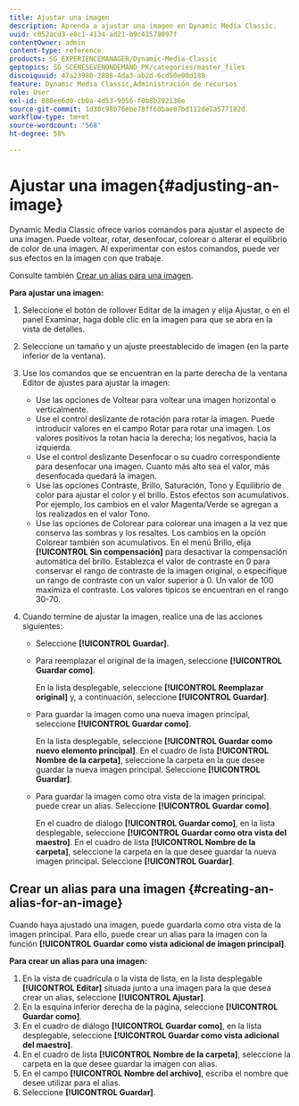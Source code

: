 ```yaml
---
title: Ajustar una imagen
description: Aprenda a ajustar una imagen en Dynamic Media Classic.
uuid: c052acd3-e8c1-4134-ad21-b9c41578097f
contentOwner: admin
content-type: reference
products: SG_EXPERIENCEMANAGER/Dynamic-Media-Classic
geptopics: SG_SCENESEVENONDEMAND_PK/categories/master_files
discoiquuid: 47a23980-2886-4da3-ab2d-6cd50e00d188
feature: Dynamic Media Classic,Administración de recursos
role: User
exl-id: 880ee6d0-cb0a-4d53-9056-f0b8b292136e
source-git-commit: 1d30c98b76ebe78ff60bae87bd112de7a577182d
workflow-type: tm+mt
source-wordcount: '568'
ht-degree: 58%

---
```


# Ajustar una imagen{#adjusting-an-image}

Dynamic Media Classic ofrece varios comandos para ajustar el aspecto de una imagen. Puede voltear, rotar, desenfocar, colorear o alterar el equilibrio de color de una imagen. Al experimentar con estos comandos, puede ver sus efectos en la imagen con que trabaje.

Consulte también [Crear un alias para una imagen](adjusting-image.md#creating_an_alias_for_an_image).

**Para ajustar una imagen:**

1. Seleccione el botón de rollover Editar de la imagen y elija Ajustar, o en el panel Examinar, haga doble clic en la imagen para que se abra en la vista de detalles.
1. Seleccione un tamaño y un ajuste preestablecido de imagen (en la parte inferior de la ventana).
1. Use los comandos que se encuentran en la parte derecha de la ventana Editor de ajustes para ajustar la imagen:

   * Use las opciones de Voltear para voltear una imagen horizontal o verticalmente. 
   * Use el control deslizante de rotación para rotar la imagen. Puede introducir valores en el campo Rotar para rotar una imagen. Los valores positivos la rotan hacia la derecha; los negativos, hacia la izquierda.
   * Use el control deslizante Desenfocar o su cuadro correspondiente para desenfocar una imagen. Cuanto más alto sea el valor, más desenfocada quedará la imagen.
   * Use las opciones Contraste, Brillo, Saturación, Tono y Equilibrio de color para ajustar el color y el brillo. Estos efectos son acumulativos. Por ejemplo, los cambios en el valor Magenta/Verde se agregan a los realizados en el valor Tono.
   * Use las opciones de Colorear para colorear una imagen a la vez que conserva las sombras y los resaltes. Los cambios en la opción Colorear también son acumulativos. En el menú Brillo, elija **[!UICONTROL Sin compensación]** para desactivar la compensación automática del brillo. Establezca el valor de contraste en 0 para conservar el rango de contraste de la imagen original, o especifique un rango de contraste con un valor superior a 0. Un valor de 100 maximiza el contraste. Los valores típicos se encuentran en el rango 30-70.

1. Cuando termine de ajustar la imagen, realice una de las acciones siguientes:

   * Seleccione **[!UICONTROL Guardar]**.

   * Para reemplazar el original de la imagen, seleccione **[!UICONTROL Guardar como]**.

      En la lista desplegable, seleccione **[!UICONTROL Reemplazar original]** y, a continuación, seleccione **[!UICONTROL Guardar]**.

   * Para guardar la imagen como una nueva imagen principal, seleccione **[!UICONTROL Guardar como]**.

      En la lista desplegable, seleccione **[!UICONTROL Guardar como nuevo elemento principal]**.
En el cuadro de lista **[!UICONTROL Nombre de la carpeta]**, seleccione la carpeta en la que desee guardar la nueva imagen principal.
Seleccione **[!UICONTROL Guardar]**.

   * Para guardar la imagen como otra vista de la imagen principal. puede crear un alias. Seleccione **[!UICONTROL Guardar como]**.

      En el cuadro de diálogo **[!UICONTROL Guardar como]**, en la lista desplegable, seleccione **[!UICONTROL Guardar como otra vista del maestro]**.
En el cuadro de lista **[!UICONTROL Nombre de la carpeta]**, seleccione la carpeta en la que desee guardar la nueva imagen principal.
Seleccione **[!UICONTROL Guardar]**.

## Crear un alias para una imagen {#creating-an-alias-for-an-image}

Cuando haya ajustado una imagen, puede guardarla como otra vista de la imagen principal. Para ello, puede crear un alias para la imagen con la función **[!UICONTROL Guardar como vista adicional de imagen principal]**.

**Para crear un alias para una imagen:**

1. En la vista de cuadrícula o la vista de lista, en la lista desplegable **[!UICONTROL Editar]** situada junto a una imagen para la que desea crear un alias, seleccione **[!UICONTROL Ajustar]**.
1. En la esquina inferior derecha de la página, seleccione **[!UICONTROL Guardar como]**.
1. En el cuadro de diálogo **[!UICONTROL Guardar como]**, en la lista desplegable, seleccione **[!UICONTROL Guardar como vista adicional del maestro]**.
1. En el cuadro de lista **[!UICONTROL Nombre de la carpeta]**, seleccione la carpeta en la que desee guardar la imagen con alias.
1. En el campo **[!UICONTROL Nombre del archivo]**, escriba el nombre que desee utilizar para el alias.
1. Seleccione **[!UICONTROL Guardar]**.
